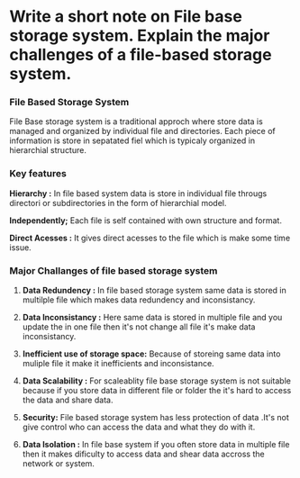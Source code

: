# Write a short note on File base storage system. Explain the major challenges of a file-based storage system.

### File Based Storage System

File Base storage system is a traditional approch where store data is managed and organized by individual file and directories.
Each piece of information is store in sepatated fiel which is typicaly organized in hierarchial structure.

### Key features

**Hierarchy :** In file based system data is store in individual file througs directori or subdirectories in the form of hierarchial model.

**Independently;** Each file is self contained with own structure and format.

**Direct Acesses :** It gives direct acesses to the file which is make some time issue.

### Major Challanges of file based storage system

1. **Data Redundency :** In file based storage system same data is stored in multilple file which makes data redundency and inconsistancy.

2. **Data Inconsistancy :** Here same data is stored in multiple file and you update the in one file then it's not change all file it's make data inconsistancy.

3. **Inefficient use of storage space:** Because of storeing same data into muliple file it make it inefficients and inconsistance.

4. **Data Scalability :** For scaleablity file base storage system is not suitable because if you store data in different file or folder the it's hard to access the data and share data.

5. **Security:** File based storage system has less protection of data .It's not give control who can access the data and what they do with it.

6. **Data Isolation :** In file base system if you often store data in multiple file then it makes dificulty to access data and shear data accross the network or system.
